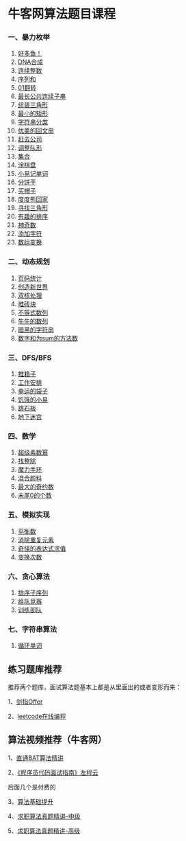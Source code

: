 # 牛客网算法题目课程

### 一、暴力枚举

1. [好多鱼！](https://link.zhihu.com/?target=https%3A//www.nowcoder.com/questionTerminal/e3dd485dd23a42899228305658457927%3Ffrom%3Dzhnkw)
2. [DNA合成](https://link.zhihu.com/?target=https%3A//www.nowcoder.com/questionTerminal/e95337f886f54110b92318f693cd8fad%3Ffrom%3Dzhnkw)
3. [连续整数](https://link.zhihu.com/?target=https%3A//www.nowcoder.com/questionTerminal/c3083cd30d5043e1b95000f139b5b2c9%3Ffrom%3Dzhnkw)
4. [序列和](https://link.zhihu.com/?target=https%3A//www.nowcoder.com/questionTerminal/46eb436eb6564a62b9f972160e1699c9%3Ffrom%3Dzhnkw)
5. [01翻转](https://link.zhihu.com/?target=https%3A//www.nowcoder.com/questionTerminal/9c4c9d10e3db4448b906c6e6cea22b7f%3Ffrom%3Dzhnkw)
6. [最长公共连续子串](https://link.zhihu.com/?target=https%3A//www.nowcoder.com/questionTerminal/276712b113c6456c8cf31c5073a4f9d7%3Ffrom%3Dzhnkw)
7. [组装三角形](https://link.zhihu.com/?target=https%3A//www.nowcoder.com/questionTerminal/0c5d9dcb75c84551be2e162c01bc4c6a%3Ffrom%3Dzhnkw)
8. [最小的矩形](https://link.zhihu.com/?target=https%3A//www.nowcoder.com/questionTerminal/2b48f56275c64de888c321aeb3492be9%3Ffrom%3Dzhnkw)
9. [字符串分类](https://link.zhihu.com/?target=https%3A//www.nowcoder.com/questionTerminal/9fbb4d95e6164cd9ab52e859fbe8f4ec%3Ffrom%3Dzhnkw)
10. [优美的回文串](https://link.zhihu.com/?target=https%3A//www.nowcoder.com/questionTerminal/cf00949583604f8c9f3315fd64236a8c%3Ffrom%3Dzhnkw)
11. [赶去公司](https://link.zhihu.com/?target=https%3A//www.nowcoder.com/questionTerminal/5c7657015d3d49369c49dd047e80b526%3Ffrom%3Dzhnkw)
12. [调整队形](https://link.zhihu.com/?target=https%3A//www.nowcoder.com/questionTerminal/a4690c9a420b423db91b1c109c133a52%3Ffrom%3Dzhnkw)
13. [集合](https://link.zhihu.com/?target=https%3A//www.nowcoder.com/questionTerminal/df51567da86c456bb962ad58d91804ca%3Ffrom%3Dzhnkw)
14. [涂棋盘](https://link.zhihu.com/?target=https%3A//www.nowcoder.com/questionTerminal/79ed2f61eef7448aab10ef9677382e7e%3Ffrom%3Dzhnkw)
15. [小易记单词](https://link.zhihu.com/?target=https%3A//www.nowcoder.com/questionTerminal/0b821b5d214445388eade1d304b976b2%3Ffrom%3Dzhnkw)
16. [分饼干](https://link.zhihu.com/?target=https%3A//www.nowcoder.com/questionTerminal/44d0ee89b51b4725b403d1df2381d2b2%3Ffrom%3Dzhnkw)
17. [买帽子](https://link.zhihu.com/?target=https%3A//www.nowcoder.com/questionTerminal/f3aaf8fedcea43c6b12a11710068726b%3Ffrom%3Dzhnkw)
18. [度度熊回家](https://link.zhihu.com/?target=https%3A//www.nowcoder.com/questionTerminal/b96a7519b60748d7a77f13570776c3ac%3Ffrom%3Dzhnkw)
19. [寻找三角形](https://link.zhihu.com/?target=https%3A//www.nowcoder.com/questionTerminal/c3f8d56fc9be4d55a36b0cf786c83ece%3Ffrom%3Dzhnkw)
20. [有趣的排序](https://link.zhihu.com/?target=https%3A//www.nowcoder.com/questionTerminal/adc291e7e79f452c8b59243a5ce68d3a%3Ffrom%3Dzhnkw)
21. [神奇数](https://link.zhihu.com/?target=https%3A//www.nowcoder.com/questionTerminal/99fa7be28d5f4a9d9aa3c98a6a5b559a%3Ffrom%3Dzhnkw)
22. [添加字符](https://link.zhihu.com/?target=https%3A//www.nowcoder.com/questionTerminal/b2b816e20e8343b49abbaf493886ce26%3Ffrom%3Dzhnkw)
23. [数组变换](https://link.zhihu.com/?target=https%3A//www.nowcoder.com/questionTerminal/c55f4f15cc3f4ff0adede7f9c69fa0c1%3Ffrom%3Dzhnkw)

### 二、动态规划

1. [页码统计](https://link.zhihu.com/?target=https%3A//www.nowcoder.com/questionTerminal/3a003cb6a3174ef9835fa603e01d8b52%3Ffrom%3Dzhnkw)
2. [创造新世界](https://link.zhihu.com/?target=https%3A//www.nowcoder.com/questionTerminal/b8bc8459f0d34aaa8c1af1328cab2432%3Ffrom%3Dzhnkw)
3. [双核处理](https://link.zhihu.com/?target=https%3A//www.nowcoder.com/questionTerminal/9ba85699e2824bc29166c92561da77fa%3Ffrom%3Dzhnkw)
4. [堆砖块](https://link.zhihu.com/?target=https%3A//www.nowcoder.com/questionTerminal/040924ba0e64423b8a3fe2f75a56934a%3Ffrom%3Dzhnkw)
5. [不等式数列](https://link.zhihu.com/?target=https%3A//www.nowcoder.com/questionTerminal/621e433919214a9ba46087dd50f09879%3Ffrom%3Dzhnkw)
6. [牛牛的数列](https://link.zhihu.com/?target=https%3A//www.nowcoder.com/questionTerminal/4e1012fe691b446d88eba5db8f511692%3Ffrom%3Dzhnkw)
7. [暗黑的字符串](https://link.zhihu.com/?target=https%3A//www.nowcoder.com/questionTerminal/7e7ccd30004347e89490fefeb2190ad2%3Ffrom%3Dzhnkw)
8. [数字和为sum的方法数](https://link.zhihu.com/?target=https%3A//www.nowcoder.com/questionTerminal/7f24eb7266ce4b0792ce8721d6259800%3Ffrom%3Dzhnkw)

### 三、DFS/BFS

1. [推箱子](https://link.zhihu.com/?target=https%3A//www.nowcoder.com/questionTerminal/d64d259ee34141378b62e1ea4be74030%3Ffrom%3Dzhnkw)
2. [工作安排](https://link.zhihu.com/?target=https%3A//www.nowcoder.com/questionTerminal/728fcf136ca1488b8043c82fd2b181da%3Ffrom%3Dzhnkw)
3. [幸运的袋子](https://link.zhihu.com/?target=https%3A//www.nowcoder.com/questionTerminal/a5190a7c3ec045ce9273beebdfe029ee%3Ffrom%3Dzhnkw)
4. [饥饿的小易](https://link.zhihu.com/?target=https%3A//www.nowcoder.com/questionTerminal/5ee8df898312465a95553d82ad8898c3%3Ffrom%3Dzhnkw)
5. [跳石板](https://link.zhihu.com/?target=https%3A//www.nowcoder.com/questionTerminal/4284c8f466814870bae7799a07d49ec8%3Ffrom%3Dzhnkw)
6. [地下迷宫](https://link.zhihu.com/?target=https%3A//www.nowcoder.com/questionTerminal/571cfbe764824f03b5c0bfd2eb0a8ddf%3Ffrom%3Dzhnkw)

### 四、数学

1. [超级素数幂](https://link.zhihu.com/?target=https%3A//www.nowcoder.com/questionTerminal/fb511c3f1ac447309368d7e5432c6c79%3Ffrom%3Dzhnkw)
2. [找整除](https://link.zhihu.com/?target=https%3A//www.nowcoder.com/questionTerminal/f216fb2b6fa84fcbb43537e22f1aa0d2%3Ffrom%3Dzhnkw)
3. [魔力手环](https://link.zhihu.com/?target=https%3A//www.nowcoder.com/questionTerminal/79c639e02bc94e6b919e3372c8e1dc5e%3Ffrom%3Dzhnkw)
4. [混合颜料](https://link.zhihu.com/?target=https%3A//www.nowcoder.com/questionTerminal/5b1116081ee549f882970eca84b4785a%3Ffrom%3Dzhnkw)
5. [最大的奇约数](https://link.zhihu.com/?target=https%3A//www.nowcoder.com/questionTerminal/49cb3d0b28954deca7565b8db92c5296%3Ffrom%3Dzhnkw)
6. [末尾0的个数](https://link.zhihu.com/?target=https%3A//www.nowcoder.com/questionTerminal/6ffdd7e4197c403e88c6a8aa3e7a332a%3Ffrom%3Dzhnkw)

### 五、模拟实现

1. [平衡数](https://link.zhihu.com/?target=https%3A//www.nowcoder.com/questionTerminal/41cb7d4ed0254c69a06d596d89ad12a2%3Ffrom%3Dzhnkw)
2. [消除重复元素](https://link.zhihu.com/?target=https%3A//www.nowcoder.com/questionTerminal/0d241147265d4f64aacd1e2d3e46abc6%3Ffrom%3Dzhnkw)
3. [奇怪的表达式求值](https://link.zhihu.com/?target=https%3A//www.nowcoder.com/questionTerminal/5f2186b48691435388ceccc1269e212a%3Ffrom%3Dzhnkw)
4. [变换次数](https://link.zhihu.com/?target=https%3A//www.nowcoder.com/questionTerminal/8c38063ca1574d93960c761f8f6efc81%3Ffrom%3Dzhnkw)

### 六、贪心算法

1. [排序子序列](https://link.zhihu.com/?target=https%3A//www.nowcoder.com/questionTerminal/2d3f6ddd82da445d804c95db22dcc471%3Ffrom%3Dzhnkw)
2. [组队竞赛](https://link.zhihu.com/?target=https%3A//www.nowcoder.com/questionTerminal/6736cc3ffd1444a4a0057dee89be789b%3Ffrom%3Dzhnkw)
3. [训练部队](https://link.zhihu.com/?target=https%3A//www.nowcoder.com/questionTerminal/79190c8e6202414bad33d6e287b61f3d%3Ffrom%3Dzhnkw)

### 七、字符串算法

1. [循环单词](https://link.zhihu.com/?target=https%3A//www.nowcoder.com/questionTerminal/9d5fbe7750a34d0b91c73943f93b2d7d%3Ffrom%3Dzhnkw)



## 练习题库推荐

推荐两个题库，面试算法题基本上都是从里面出的或者变形而来：

1、[剑指Offer](https://link.zhihu.com/?target=https%3A//www.nowcoder.com/ta/coding-interviews%3Ffrom%3Dzhnkw)

2、[leetcode在线编程](https://link.zhihu.com/?target=https%3A//www.nowcoder.com/ta/leetcode%3Ffrom%3Dzhnkw)



## 算法视频推荐（牛客网）

1、[直通BAT算法精讲](https://link.zhihu.com/?target=https%3A//www.nowcoder.com/study/vod/1%3Ffrom%3Dzhnkw)

2、[《程序员代码面试指南》左程云](https://link.zhihu.com/?target=https%3A//blog.nowcoder.net/zhuanlan/J0eZmp%3Ffrom%3Dzhnkw)

后面几个是付费的

3、[算法基础提升](https://link.zhihu.com/?target=https%3A//www.nowcoder.com/courses/semester/2020algorithm-higher%3Ffrom%3Dzhnkw)

4、[求职算法真题精讲-中级](https://link.zhihu.com/?target=https%3A//www.nowcoder.com/courses/semester/2020algorithm-medium%3Ffrom%3Dzhnkw)

5、[求职算法真题精讲-高级](https://link.zhihu.com/?target=https%3A//www.nowcoder.com/courses/semester/2020algorithm-promote%3Ffrom%3Dzhnkw)





